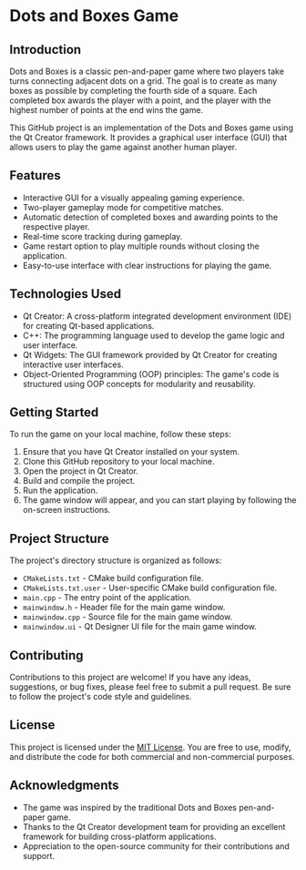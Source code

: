 # Dots and Boxes Game

## Introduction
Dots and Boxes is a classic pen-and-paper game where two players take turns connecting adjacent dots on a grid. The goal is to create as many boxes as possible by completing the fourth side of a square. Each completed box awards the player with a point, and the player with the highest number of points at the end wins the game.

This GitHub project is an implementation of the Dots and Boxes game using the Qt Creator framework. It provides a graphical user interface (GUI) that allows users to play the game against another human player.

## Features
- Interactive GUI for a visually appealing gaming experience.
- Two-player gameplay mode for competitive matches.
- Automatic detection of completed boxes and awarding points to the respective player.
- Real-time score tracking during gameplay.
- Game restart option to play multiple rounds without closing the application.
- Easy-to-use interface with clear instructions for playing the game.

## Technologies Used
- Qt Creator: A cross-platform integrated development environment (IDE) for creating Qt-based applications.
- C++: The programming language used to develop the game logic and user interface.
- Qt Widgets: The GUI framework provided by Qt Creator for creating interactive user interfaces.
- Object-Oriented Programming (OOP) principles: The game's code is structured using OOP concepts for modularity and reusability.

## Getting Started
To run the game on your local machine, follow these steps:

1. Ensure that you have Qt Creator installed on your system.
2. Clone this GitHub repository to your local machine.
3. Open the project in Qt Creator.
4. Build and compile the project.
5. Run the application.
6. The game window will appear, and you can start playing by following the on-screen instructions.

## Project Structure
The project's directory structure is organized as follows:

- `CMakeLists.txt` - CMake build configuration file.
- `CMakeLists.txt.user` - User-specific CMake build configuration file.
- `main.cpp` - The entry point of the application.
- `mainwindow.h` - Header file for the main game window.
- `mainwindow.cpp` - Source file for the main game window.
- `mainwindow.ui` - Qt Designer UI file for the main game window.

## Contributing
Contributions to this project are welcome! If you have any ideas, suggestions, or bug fixes, please feel free to submit a pull request. Be sure to follow the project's code style and guidelines.

## License
This project is licensed under the [MIT License](LICENSE). You are free to use, modify, and distribute the code for both commercial and non-commercial purposes.

## Acknowledgments
- The game was inspired by the traditional Dots and Boxes pen-and-paper game.
- Thanks to the Qt Creator development team for providing an excellent framework for building cross-platform applications.
- Appreciation to the open-source community for their contributions and support.
